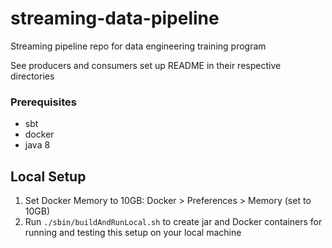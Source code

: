 # streaming-data-pipeline
Streaming pipeline repo for data engineering training program

See producers and consumers set up README in their respective directories

### Prerequisites
* sbt
* docker
* java 8

## Local Setup

1. Set Docker Memory to 10GB: Docker > Preferences > Memory (set to 10GB)
2. Run `./sbin/buildAndRunLocal.sh` to create jar and Docker containers for running and testing this setup on your local machine
